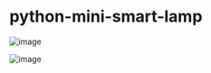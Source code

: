 # python-mini-smart-lamp
![image](https://user-images.githubusercontent.com/5191469/141774586-024168de-979d-4a58-beca-40b14665f644.png)

![image](https://user-images.githubusercontent.com/5191469/141774635-768d90d6-cc65-40f8-b1a5-fe3b07c4849d.png)

